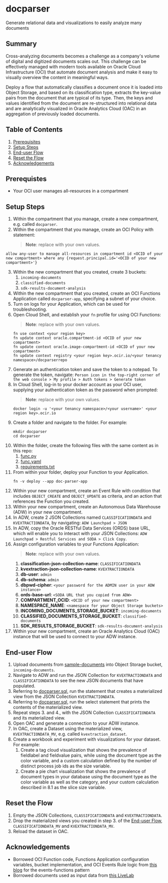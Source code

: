# docparser
Generate relational data and visualizations to easily analyze many documents

## Summary
Cross-analyzing documents becomes a challenge as a company's volume of digital and digitized documents scales out. This challenge can be effectively managed with modern tools available on Oracle Cloud Infrastructure (OCI) that automate document analysis and make it easy to visually overview the content in meaningful ways.

Deploy a flow that automatically classifies a document once it is loaded into Object Storage, and based on its classification type, extracts the key-value pairs from the document that are typical of its type. Then, the keys and values identified from the document are re-structured into relational data and are analytically visualized in Oracle Analytics Cloud (OAC) in an aggregation of previously loaded documents.

## Table of Contents
1. [Prerequisites](#prerequisites)
2. [Setup Steps](#setup-steps)
3. [End-user Flow](#end-user-flow)
4. [Reset the Flow](#reset-the-flow)
5. [Acknowledgements](#acknowledgements)

## Prerequistes
* Your OCI user manages all-resources in a compartment

## Setup Steps
1. Within the compartment that you manage, create a new compartment, e.g. called `docparser`.
2. Within the compartment that you manage, create an OCI Policy with statement:
   > **Note**: replace <placeholder values> with your own values.
  ```
  allow any-user to manage all-resources in compartment id <OCID of your new compartment> where any {request.principal.id='<OCID of your new compartment>'}
  ```
3. Within the new compartment that you created, create 3 buckets:
   1. `incoming-documents`
   2. `classified-documents`
   3. `sdk-results-document-analysis`
5. Within the new compartment that you created, create an OCI Functions Application called `docparser-app`, specifying a subnet of your choice.
6. Turn on logs for your Application, which can be used for troubleshooting.
7. Open Cloud Shell, and establish your `fn` profile for using OCI Functions:
   > **Note**: replace <placeholder values> with your own values.
   ```
   fn use context <your region key>
   fn update context oracle.compartment-id <OCID of your new compartment>
   fn update context oracle.image-compartment-id <OCID of your new compartment>
   fn update context registry <your region key>.ocir.io/<your tenancy namespace>/docparserrepo
   ```
9. Generate an authentication token and save the token to a notepad. To generate the token, navigate: `Person icon in the top-right corner of the web console > My profile > Auth tokens > Generate token`
10. In Cloud Shell, log-in to your docker account as your OCI user, supplying your authentication token as the password when prompted:
    > **Note**: replace <placeholder values> with your own values.
    ```
    docker login -u '<your tenancy namespace>/<your username>' <your region key>.ocir.io
    ```
12. Create a folder and navigate to the folder. For example:
    ```
    mkdir docparser
    cd docparser
    ```
13. Within the folder, create the following files with the same content as in this repo:
    1. [func.py](./cloudfunction/func.py)
    2. [func.yaml](./cloudfunction/func.yaml)
    3. [requirements.txt](./cloudfunction/requirements.txt)
14. From within your folder, deploy your Function to your Application.
    ```
    fn -v deploy --app doc-parser-app
    ```
15. Within your new compartment, create an Event Rule with condition that includes `OBJECT_CREATE` and `OBJECT_UPDATE` as criteria, and an action that references the Function you created.
16. Within your new compartment, create an Autonomous Data Warehouse (ADW) in your new compartment.
17. In ADW, create 2 JSON Collections named `CLASSIFICATIONDATA` and `KVEXTRACTIONDATA`, by navigating: `ADW Launchpad > JSON`
18. In ADW, copy the Oracle RESTful Data Services (ORDS) base URL, which will enable you to interact with your JSON Collections: `ADW Launchpad > Restful Services and SODA > Click Copy`.
19. Assign configuration variables to your Functions Application:
    > **Note**: replace <placeholder values> with your own values.
    1. **classification-json-collection-name**: `CLASSIFICATIONDATA`
    2. **kvextraction-json-collection-name**: `KVEXTRACTIONDATA`
    3. **db-user**: `admin`
    4. **db-schema**: `admin`
    5. **dbpwd-cipher**: `<your password for the ADMIN user in your ADW instance>`
    6. **ords-base-url**: `<SODA URL that you copied from ADW>`
    7. **COMPARTMENT_OCID**: `<OCID of your new compartment>`
    8. **NAMESPACE_NAME**: `<namespace for your Object Storage buckets>`
    9. **INCOMING_DOCUMENTS_STORAGE_BUCKET**: `incoming-documents`
    10. **CLASSIFIED_DOCUMENTS_STORAGE_BUCKET**: `classified-documents`
    11. **SDK_RESULTS_STORAGE_BUCKET**: `sdk-results-document-analysis`
21. Within your new compartment, create an Oracle Analytics Cloud (OAC) instance that will be used to connect to your ADW instance.

## End-user Flow
1. Upload documents from [sample-documents](./sample-documents) into Object Storage bucket, `incoming-documents`.
2. Navigate to ADW and run the JSON Collection for `KVEXTRACTIONDATA` and `CLASSIFICATIONDATA` to see the new JSON documents that have populated.
3. Referring to [docparser.sql](./sql/docparser.sql), run the statement that creates a materialized view from the JSON Collection `KVEXTRACTIONDATA`.
4. Referring to [docparser.sql](./sql/docparser.sql), run the select statement that prints the contents of the materialized view.
5. Repeat steps 3. and 4., with the JSON Collection `CLASSIFICATIONDATA` and its materialized view.
6. Open OAC and generate a connection to your ADW instance.
7. In OAC, create a Dataset using the materialized view, `KVEXTRACTIONDATA_MV`, e.g. called `kvextraction_dataset`.
8. Create a workbook and experiment with visualizations for your dataset. For example:
   1. Create a tag cloud visualization that shows the prevalence of fieldlabel and fieldvalue pairs, while using the document type as the color variable, and a custom calculation defined by the number of distinct process job ids as the size variable.
   2. Create a pie chart visualization that shows the prevalence of document types in your database using the document type as the color variable as well as the category, and your custom calculation described in 8.1 as the slice size variable.

## Reset the Flow
1. Empty the JSON Collections, `CLASSIFICATIONDATA` and `KVEXTRACTIONDATA`.
2. Drop the materialized views you created in step 3. of the [End-user Flow](#end-user-flow), `CLASSIFICATIONDATA_MV` and `KVEXTRACTIONDATA_MV`.
3. Reload the dataset in OAC.

## Acknowledgements
* Borrowed OCI Function code, Functions Application configuration variables, bucket implementation, and OCI Events Rule logic from [this blog](https://www.ateam-oracle.com/post/automated-document-classification-and-key-value-extraction-using-oci-document-understanding-and-oci-data-labeling-service#Label%20Data%20and%20Create%20Custom%20Model) for the events-functions pattern
* Borrowed documents used as input data from [this LiveLab](https://apexapps.oracle.com/pls/apex/r/dbpm/livelabs/run-workshop?p210_wid=3585&p210_wec=&session=113944798144441)

